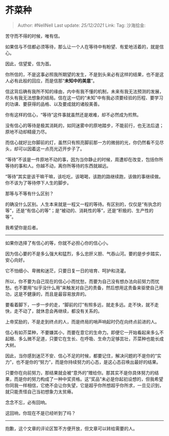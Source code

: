 # 芥菜种

> Author: #NellNell
> Last update: *25/12/2021*
> Link:
> Tag:
> 沙海拾金:

苦守而不得的时候，唯有信。

如果信与不信都必须等待，那么让一个人在等待中有盼望、有爱地活着的，就是信心。

因此，信望爱，信为首。

你所信的，不是这事必照我所期望的发生，不是到头来必有这样的结果，也不是这人必有此般的回应，而是信那“**未知中的美意**”。

信这背后确有我所不知的缘由，内中有我不懂的机制，未来有我无法预测的发展，尽头有我无法想象的结局。信在这一切的“未知”中有我必须要经验的历程、要学习的功课、要获得的品格、以及要成就的诸般美善。

你有这样的信心，“等待”这件事就虽然还是艰难，却不必然成为煎熬。

没有信心的等待是极其消耗的，如同迷雾中的原地踏步，不能前行，也无法后退；原地不动却精疲力尽。

而信心就好比你脚前的灯，虽然只有照亮脚前那一方的微弱的光，你仍然看不见尽头，却可以因着这一点亮光迈开步子了。

“等待”不该是一件原地不动的事，因为当你静止的时候，周遭却在改变，包括你所等待的事和人。你越不动，离你所等待的东西就越远。

“等待”其实是该干嘛干嘛，该吃吃，该喝喝，该跑的路继续跑，该做的事继续做。你不该为了等待停下人生的脚步。

那等与不等有什么区别？

的确没什么区别。人生本来就是一程又一程的等待。有区别的，仅仅是“有执念的等”，还是“有信心的等”；是“被动的、消耗性的等”，还是“积极的、生产性的等”。

我希望你是后者。

---

如果你选择了有信心的等，你就不必担心你的信心小。

因为信心要的不是多么强大和猛烈，多么忠肝义胆、气吞山河。要的是步步踏实，安心向好。

它不怕细小、卑微和迷茫，只要日复一日的培育、呵护和浇灌。

所以，你不要为自己现在的信心小而忧愁，而要为自己没有想办法向前努力而忧愁。也不要用“似乎没什么用”来触发对自己的责备，然后想用这责备来驱使自己用功，这是不健康的，而且是最容易放弃的。

要看着脚下，一步一步的走，“脚前的灯”有照多远，就走多远。走不快，就不走快，走不动了，就休息会再继续，都没有关系的。

上帝奖励的，不是走到终点的人，而是终局的哨声响起时仍在向终点前进的人。

信心有如芥菜种，不要嫌其小，而要在意它的生命力。即便它一开始看起来多么不起眼、多么微不足道，只要它在生长、在呼吸、生命力足够茁壮，芥菜种也能长成大树。

因此，当你感到迷茫不安、信心不足的时候，都要记住，解决问题的不是你的“实力”，也不是你的“努力”，而是你持续努力的心态，是这心态召唤出最好的结果。

只要你在向前努力，那结果就会被“意外的”赠给你。那其实不是你具体努力的结果，而是你的努力构成了一种中奖资格。这“奖品”未必是你起初设想的，但我希望你同我一样相信，它绝不会让你失望，它是超乎你所想超乎你所求，一旦见识到，就只能责怪自己当初想象力太贫瘠。

念念不忘，必有回响。

这回响，你现在不是已经听到了吗？

---

抱歉，这个文章的评论区暂不方便开放，但文章可以转给需要的人。
